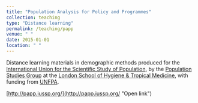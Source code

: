 ```yaml
---
title: "Population Analysis for Policy and Programmes"
collection: teaching
type: "Distance learning"
permalink: /teaching/papp
venue: " "
date: 2015-01-01
location: " "
---
```


Distance learning materials in demographic methods produced for the [International Union for the Scientific Study of Population](https:www.iussp.org), by the [Population Studies Group](https://www.lshtm.ac.uk/research/centres-projects-groups/psg) at the [London School of Hygiene & Tropical Medicine](https://www.lshtm.ac.uk), with funding from [UNFPA](https://www.unfpa.org).

[http://papp.iussp.org/](http://papp.iussp.org/ "Open link")